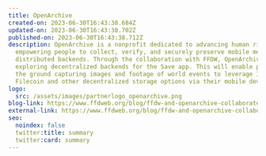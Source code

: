 ```yaml
---
title: OpenArchive
created-on: 2023-06-30T16:43:38.684Z
updated-on: 2023-06-30T16:43:38.702Z
published-on: 2023-06-30T16:43:38.712Z
description: OpenArchive is a nonprofit dedicated to advancing human rights by
  empowering people to collect, verify, and securely preserve mobile media using
  distributed backends. Through the collaboration with FFDW, OpenArchive is
  exploring decentralized backends for the Save app. This will enable people on
  the ground capturing images and footage of world events to leverage IPFS and
  Filecoin and other decentralized storage options via their mobile device.
logo:
  src: /assets/images/partnerlogo_openarchive.png
blog-link: https://www.ffdweb.org/blog/ffdw-and-openarchive-collaborate-to-deploy-decentralized-archive-for-human-rights-data/
external-link: https://www.ffdweb.org/blog/ffdw-and-openarchive-collaborate-to-deploy-decentralized-archive-for-human-rights-data/
seo:
  noindex: false
  twitter:title: summary
  twitter:card: summary
---
```

